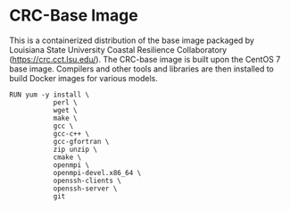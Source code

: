 # CRC-Base Image
This is a containerized distribution of the base image packaged by Louisiana State University Coastal Resilience Collaboratory (https://crc.cct.lsu.edu/). The CRC-base image is built upon the CentOS 7 base image. Compilers and other tools and libraries are then installed to build Docker images for various models.

    RUN yum -y install \ 
               perl \
               wget \
               make \
               gcc \
               gcc-c++ \
               gcc-gfortran \
               zip unzip \
               cmake \
               openmpi \
               openmpi-devel.x86_64 \
               openssh-clients \
               openssh-server \
               git
